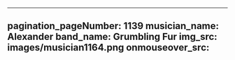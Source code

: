 ------
pagination_pageNumber: 1139
musician_name: Alexander
band_name: Grumbling Fur
img_src: images/musician1164.png
onmouseover_src: 
------